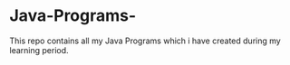 # Java-Programs-
This repo contains all my Java Programs which i have created during my learning period.
